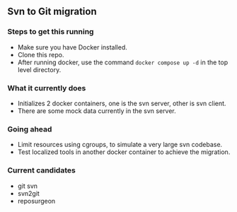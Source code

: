 ## Svn to Git migration
### Steps to get this running
- Make sure you have Docker installed.
- Clone this repo.
- After running docker, use the command `docker compose up -d` in the top level directory.
### What it currently does
- Initializes 2 docker containers, one is the svn server, other is svn client.
- There are some mock data currently in the svn server.
### Going ahead
- Limit resources using cgroups, to simulate a very large svn codebase.
- Test localized tools in another docker container to achieve the migration.
### Current candidates
- git svn
- svn2git
- reposurgeon